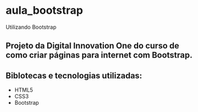 # aula_bootstrap
Utilizando Bootstrap

## Projeto da Digital Innovation One do curso de como criar páginas para internet com Bootstrap.

## Biblotecas e tecnologias utilizadas:
* HTML5
* CSS3
* Bootstrap
